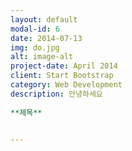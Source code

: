```yaml
---
layout: default
modal-id: 6
date: 2014-07-13
img: do.jpg
alt: image-alt
project-date: April 2014
client: Start Bootstrap
category: Web Development
description: 안녕하세요
 
**제목**


---
```

